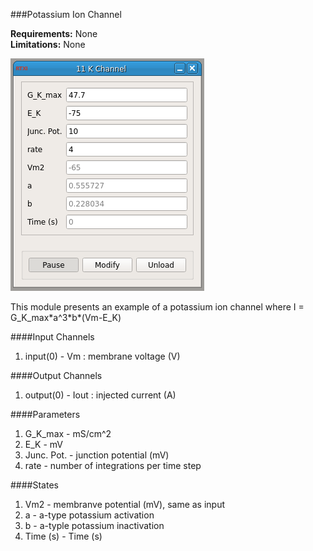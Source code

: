 ###Potassium Ion Channel

**Requirements:** None  
**Limitations:** None  

![K Channel GUI](k-current.png)  

<!--start-->

This module presents an example of a potassium ion channel where I = G\_K\_max\*a^3\*b\*(Vm-E\_K)  

<!--end-->

####Input Channels
1. input(0) - Vm : membrane voltage  (V)

####Output Channels
1. output(0) - Iout : injected current (A)

####Parameters
1. G_K_max - mS/cm^2
2. E_K - mV
3. Junc. Pot. - junction potential (mV)
4. rate - number of integrations per time step

####States
1. Vm2 - membranve potential (mV), same as input
2. a - a-type potassium activation
3. b - a-typle potassium inactivation
4. Time (s) - Time (s)
